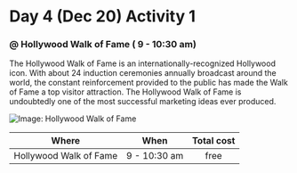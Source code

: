 # Day 4 (Dec 20) Activity 1
### @ Hollywood Walk of Fame ( 9 - 10:30 am)

  The Hollywood Walk of Fame is an internationally-recognized Hollywood icon. With about 24 induction ceremonies annually broadcast around the world, the constant reinforcement provided to the public has made the Walk of Fame a top visitor attraction. The Hollywood Walk of Fame is undoubtedly one of the most successful marketing ideas ever produced. 


![Image: Hollywood Walk of Fame](http://assets.nydailynews.com/polopoly_fs/1.3272482.1498239150!/img/httpImage/image.jpg_gen/derivatives/article_750/458723155.jpg)

|Where             |When     |Total cost|
|:----------------:|:-------:|:--------:|
|Hollywood Walk of Fame|9 - 10:30 am| free|   
